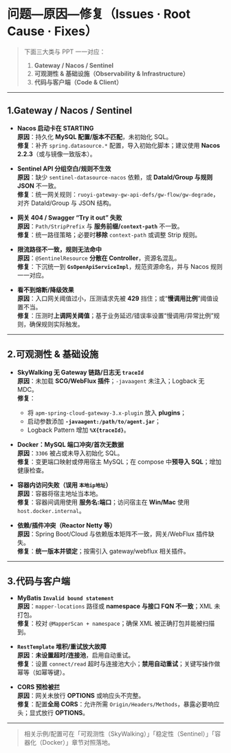 # 问题—原因—修复（Issues · Root Cause · Fixes）

> 下面三大类与 PPT 一一对应：  
> 1) **Gateway / Nacos / Sentinel**  
> 2) **可观测性 & 基础设施（Observability & Infrastructure）**  
> 3) **代码与客户端（Code & Client）**

---

## 1.Gateway / Nacos / Sentinel

- **Nacos 启动卡在 STARTING**  
  **原因**：持久化 **MySQL 配置/版本不匹配**，未初始化 SQL。  
  **修复**：补齐 `spring.datasource.*` 配置，导入初始化脚本；建议使用 **Nacos 2.2.3**（或与镜像一致版本）。

- **Sentinel API 分组空白/规则不生效**  
  **原因**：缺少 `sentinel-datasource-nacos` 依赖，或 **DataId/Group 与规则 JSON** 不一致。  
  **修复**：统一网关规则：`ruoyi-gateway-gw-api-defs/gw-flow/gw-degrade`，对齐 DataId/Group 与 JSON 结构。

- **网关 404 / Swagger “Try it out” 失败**  
  **原因**：`Path/StripPrefix` 与 **服务前缀/`context-path`** 不一致。  
  **修复**：统一路径策略；必要时**移除** `context-path` 或调整 Strip 规则。

- **限流路径不一致，规则无法命中**  
  **原因**：`@SentinelResource` **分散在 Controller**，资源名混乱。  
  **修复**：下沉统一到 **`GsOpenApiServiceImpl`**，规范资源命名，并与 Nacos 规则一一对应。

- **看不到熔断/降级效果**  
  **原因**：入口网关阈值过小，压测请求先被 **429** 挡住；或“**慢调用比例**”阈值设置不当。  
  **修复**：压测时**上调网关阈值**；基于业务延迟/错误率设置“慢调用/异常比例”规则，确保规则实际触发。

---

## 2.可观测性 & 基础设施

- **SkyWalking 无 Gateway 链路/日志无 `traceId`**  
  **原因**：未加载 **SCG/WebFlux 插件**；`-javaagent` 未注入；Logback 无 MDC。  
  **修复**：  
  - 将 `apm-spring-cloud-gateway-3.x-plugin` 放入 **plugins**；  
  - 启动参数添加 **`-javaagent:/path/to/agent.jar`**；  
  - Logback Pattern 增加 **`%X{traceId}`**。

- **Docker：MySQL 端口冲突/首次无数据**  
  **原因**：`3306` 被占或未导入初始化 SQL。  
  **修复**：变更端口映射或停用宿主 MySQL；在 compose 中**预导入 SQL**；增加健康检查。

- **容器内访问失败（误用 `本地ip地址`）**  
  **原因**：容器将宿主地址当本地。  
  **修复**：容器间调用使用 **服务名:端口**；访问宿主在 **Win/Mac** 使用 `host.docker.internal`。

- **依赖/插件冲突（Reactor Netty 等）**  
  **原因**：Spring Boot/Cloud 与依赖版本矩阵不一致，网关/WebFlux 插件缺失。  
  **修复**：**统一版本并锁定**；按需引入 gateway/webflux 相关插件。

---

## 3.代码与客户端

- **MyBatis `Invalid bound statement`**  
  **原因**：`mapper-locations` 路径或 **namespace 与接口 FQN 不一致**；XML 未打包。  
  **修复**：校对 `@MapperScan + namespace`；确保 XML 被正确打包并能被扫描到。

- **`RestTemplate` 堆积/重试放大故障**  
  **原因**：**未设置超时/连接池**，启用自动重试。  
  **修复**：设置 `connect/read` 超时与连接池大小；**禁用自动重试**；关键写操作做幂等（如幂等键）。

- **CORS 预检被拦**  
  **原因**：网关未放行 **OPTIONS** 或响应头不完整。  
  **修复**：配置**全局 CORS**：允许所需 `Origin/Headers/Methods`，暴露必要响应头；显式放行 **OPTIONS**。

---

> 相关示例/配置可在「可观测性（SkyWalking）」「稳定性（Sentinel）」「容器化（Docker）」章节对照落地。
